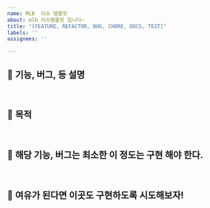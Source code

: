 ```yaml
---
name: MLB  이슈 템플릿
about: mlb 이슈템플릿 입니다~
title: "[FEATURE, REFACTOR, BUG, CHORE, DOCS, TEST]"
labels: ''
assignees: ''

---
```


## 📌 기능, 버그, 등 설명


<br>

## 📌 목적


<br>

## 📌 해당 기능, 버그는 최소한 이 정도는 구현 해야 한다.


<br>

## 📌 여유가 된다면 이곳도 구현하도록 시도해보자!
